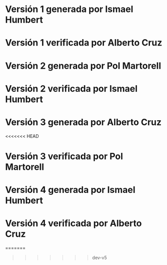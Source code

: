 # Versión 1 generada por Ismael Humbert
# Versión 1 verificada por Alberto Cruz
# Versión 2 generada por Pol Martorell
# Versión 2 verificada por Ismael Humbert
# Versión 3 generada por Alberto Cruz
<<<<<<< HEAD
# Versión 3 verificada por Pol Martorell
# Versión 4 generada por Ismael Humbert
# Versión 4 verificada por Alberto Cruz
=======
>>>>>>> dev-v5
